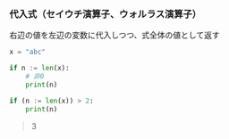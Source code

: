 ### 代入式（セイウチ演算子、ウォルラス演算子）

右辺の値を左辺の変数に代入しつつ、式全体の値として返す

```py
x = "abc"

if n := len(x):
    # 非0
    print(n)

if (n := len(x)) > 2:
    print(n)
```

> 3
